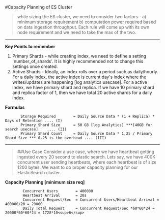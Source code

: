 #Capacity Planning of ES Cluster

> while sizing the ES cluster, we need to consider two factors - a) minimum storage requirement b) computation power required based on data ingestion throughput. Each rule will come up with its own node requirement and we need to take the max of the two.

---
**Key Points to remember**
1) Primary Shards - while creating index, we need to define a setting 'number_of_shards'. It is highly recommended not to change this settings once created. 
2) Active Shards - Ideally, an index rolls over a period such as daily/hourly. For a daily index, the active index is current day's index where the writes/updates are happening [log analytics usecase]. For a active index, we have primary shard and replica. If we have 10 primary shard and replica factor of 1, then we have total 20 active shards for a daily index.

**Formulas**
```
       Storage Required        = Daily Source Data * (1 + Replica) * Days of Retention .... (I)
       Primary Shard Size      = 50 GB [log Analytics] ***[40GB for search usecase]    .... (II)
       Primary Shard Count     = Daily Source Data * 1.25 / Primary Shard Size *** 0.25 is the overhead .... (III)  
```

---
> ##Use Case
> Consider a use case, where we have heartbeat getting ingested every 20 second to elastic search. Lets say,
> we have 400K concurrent user sending heartbeats, where each heartbeat is of size 1200  bytes. We want to
>do proper capacity planning for our ElasticSearch cluster.

**Capacity Planning [minimum size req]**

```
        Concurrent Users        = 400000
        Heartbeat Arrival       = 20s
        Concurrent Request/Sec  = Concurrent Users/Heartbeat Arrival = 400000/20 = 20000
        Daily Total Request     = Concurrent Request/Sec *60*60*24 = 20000*60*60*24 = 1728*10<sup>6</sup>
```